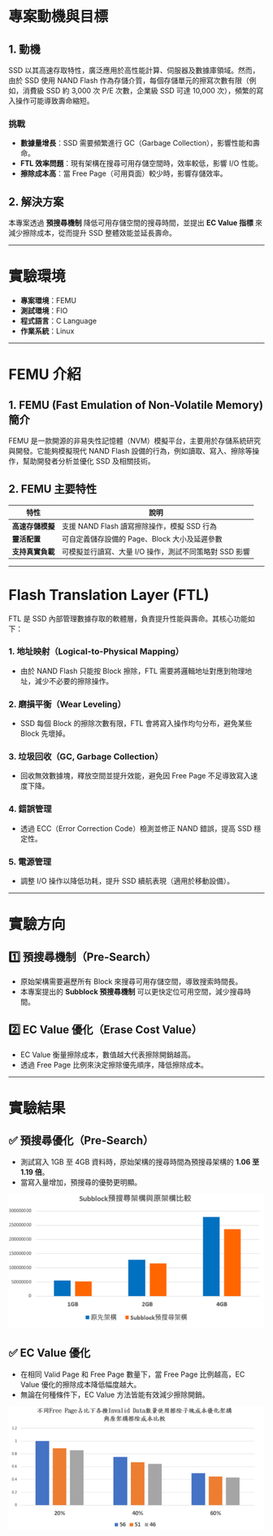 # 專案動機與目標

## 1. 動機
SSD 以其高速存取特性，廣泛應用於高性能計算、伺服器及數據庫領域。然而，由於 SSD 使用 NAND Flash 作為存儲介質，每個存儲單元的擦寫次數有限（例如，消費級 SSD 約 3,000 次 P/E 次數，企業級 SSD 可達 10,000 次），頻繁的寫入操作可能導致壽命縮短。

### 挑戰
- **數據量增長**：SSD 需要頻繁進行 GC（Garbage Collection），影響性能和壽命。
- **FTL 效率問題**：現有架構在搜尋可用存儲空間時，效率較低，影響 I/O 性能。
- **擦除成本高**：當 Free Page（可用頁面）較少時，影響存儲效率。

## 2. 解決方案
本專案透過 **預搜尋機制** 降低可用存儲空間的搜尋時間，並提出 **EC Value 指標** 來減少擦除成本，從而提升 SSD 整體效能並延長壽命。

---

# 實驗環境
- **專案環境**：FEMU
- **測試環境**：FIO
- **程式語言**：C Language
- **作業系統**：Linux

---

# FEMU 介紹

## 1. FEMU (Fast Emulation of Non-Volatile Memory) 簡介
FEMU 是一款開源的非易失性記憶體（NVM）模擬平台，主要用於存儲系統研究與開發。它能夠模擬現代 NAND Flash 設備的行為，例如讀取、寫入、擦除等操作，幫助開發者分析並優化 SSD 及相關技術。

## 2. FEMU 主要特性
| 特性 | 說明 |
|------|------|
| **高速存儲模擬** | 支援 NAND Flash 讀寫擦除操作，模擬 SSD 行為 |
| **靈活配置** | 可自定義儲存設備的 Page、Block 大小及延遲參數 |
| **支持真實負載** | 可模擬並行讀寫、大量 I/O 操作，測試不同策略對 SSD 影響 |

---

# Flash Translation Layer (FTL)

FTL 是 SSD 內部管理數據存取的軟體層，負責提升性能與壽命。其核心功能如下：

### 1. **地址映射（Logical-to-Physical Mapping）**
- 由於 NAND Flash 只能按 Block 擦除，FTL 需要將邏輯地址對應到物理地址，減少不必要的擦除操作。

### 2. **磨損平衡（Wear Leveling）**
- SSD 每個 Block 的擦除次數有限，FTL 會將寫入操作均勻分布，避免某些 Block 先壞掉。

### 3. **垃圾回收（GC, Garbage Collection）**
- 回收無效數據塊，釋放空間並提升效能，避免因 Free Page 不足導致寫入速度下降。

### 4. **錯誤管理**
- 透過 ECC（Error Correction Code）檢測並修正 NAND 錯誤，提高 SSD 穩定性。

### 5. **電源管理**
- 調整 I/O 操作以降低功耗，提升 SSD 續航表現（適用於移動設備）。

---

# 實驗方向

## 1️⃣ 預搜尋機制（Pre-Search）
- 原始架構需要遍歷所有 Block 來搜尋可用存儲空間，導致搜索時間長。
- 本專案提出的 **Subblock 預搜尋機制** 可以更快定位可用空間，減少搜尋時間。

## 2️⃣ EC Value 優化（Erase Cost Value）
- EC Value 衡量擦除成本，數值越大代表擦除開銷越高。
- 透過 Free Page 比例來決定擦除優先順序，降低擦除成本。

---

# 實驗結果

## ✅ 預搜尋優化（Pre-Search）
- 測試寫入 1GB 至 4GB 資料時，原始架構的搜尋時間為預搜尋架構的 **1.06 至 1.19 倍**。
- 當寫入量增加，預搜尋的優勢更明顯。

![預搜尋效能比較](https://github.com/MarkHsieh0603/ssdSimulation/blob/master/FEMU-master/images/PreSearch.PNG)

## ✅ EC Value 優化
- 在相同 Valid Page 和 Free Page 數量下，當 Free Page 比例越高，EC Value 優化的擦除成本降低幅度越大。
- 無論在何種條件下，EC Value 方法皆能有效減少擦除開銷。

![EC Value 優化對擦除成本的影響](https://github.com/MarkHsieh0603/ssdSimulation/blob/master/FEMU-master/images/EC%20Value.PNG)

